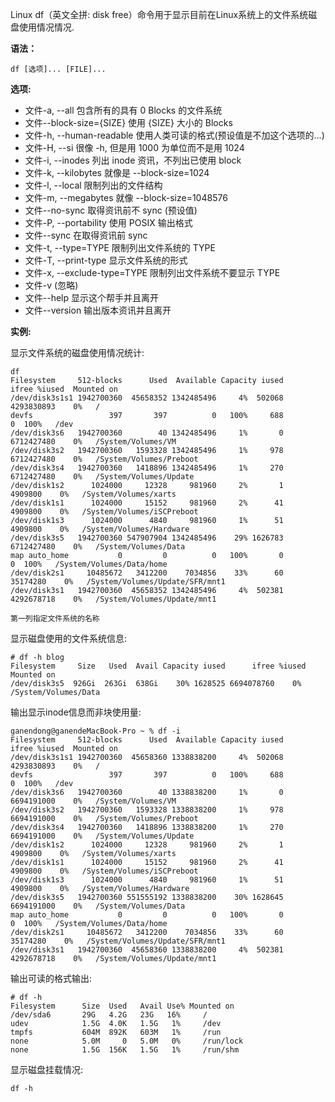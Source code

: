 Linux df（英文全拼: disk free）命令用于显示目前在Linux系统上的文件系统磁盘使用情况情况.

**语法：**

```
df [选项]... [FILE]...
```

**选项:**

- 文件-a, --all 包含所有的具有 0 Blocks 的文件系统
- 文件--block-size={SIZE} 使用 {SIZE} 大小的 Blocks
- 文件-h, --human-readable 使用人类可读的格式(预设值是不加这个选项的...)
- 文件-H, --si 很像 -h, 但是用 1000 为单位而不是用 1024
- 文件-i, --inodes 列出 inode 资讯，不列出已使用 block
- 文件-k, --kilobytes 就像是 --block-size=1024
- 文件-l, --local 限制列出的文件结构
- 文件-m, --megabytes 就像 --block-size=1048576
- 文件--no-sync 取得资讯前不 sync (预设值)
- 文件-P, --portability 使用 POSIX 输出格式
- 文件--sync 在取得资讯前 sync
- 文件-t, --type=TYPE 限制列出文件系统的 TYPE
- 文件-T, --print-type 显示文件系统的形式
- 文件-x, --exclude-type=TYPE 限制列出文件系统不要显示 TYPE
- 文件-v (忽略)
- 文件--help 显示这个帮手并且离开
- 文件--version 输出版本资讯并且离开

**实例:**

显示文件系统的磁盘使用情况统计:

```
df
Filesystem     512-blocks      Used  Available Capacity iused      ifree %iused  Mounted on
/dev/disk3s1s1 1942700360  45658352 1342485496     4%  502068 4293830893    0%   /
devfs                 397       397          0   100%     688          0  100%   /dev
/dev/disk3s6   1942700360        40 1342485496     1%       0 6712427480    0%   /System/Volumes/VM
/dev/disk3s2   1942700360   1593328 1342485496     1%     978 6712427480    0%   /System/Volumes/Preboot
/dev/disk3s4   1942700360   1418896 1342485496     1%     270 6712427480    0%   /System/Volumes/Update
/dev/disk1s2      1024000     12328     981960     2%       1    4909800    0%   /System/Volumes/xarts
/dev/disk1s1      1024000     15152     981960     2%      41    4909800    0%   /System/Volumes/iSCPreboot
/dev/disk1s3      1024000      4840     981960     1%      51    4909800    0%   /System/Volumes/Hardware
/dev/disk3s5   1942700360 547907904 1342485496    29% 1626783 6712427480    0%   /System/Volumes/Data
map auto_home           0         0          0   100%       0          0  100%   /System/Volumes/Data/home
/dev/disk2s1     10485672   3412200    7034856    33%      60   35174280    0%   /System/Volumes/Update/SFR/mnt1
/dev/disk3s1   1942700360  45658352 1342485496     4%  502381 4292678718    0%   /System/Volumes/Update/mnt1

第一列指定文件系统的名称
```

显示磁盘使用的文件系统信息:

```
# df -h blog 
Filesystem     Size   Used  Avail Capacity iused      ifree %iused  Mounted on
/dev/disk3s5  926Gi  263Gi  638Gi    30% 1628525 6694078760    0%   /System/Volumes/Data
```

输出显示inode信息而非块使用量:

```
ganendong@ganendeMacBook-Pro ~ % df -i
Filesystem     512-blocks      Used  Available Capacity iused      ifree %iused  Mounted on
/dev/disk3s1s1 1942700360  45658360 1338838200     4%  502068 4293830893    0%   /
devfs                 397       397          0   100%     688          0  100%   /dev
/dev/disk3s6   1942700360        40 1338838200     1%       0 6694191000    0%   /System/Volumes/VM
/dev/disk3s2   1942700360   1593328 1338838200     1%     978 6694191000    0%   /System/Volumes/Preboot
/dev/disk3s4   1942700360   1418896 1338838200     1%     270 6694191000    0%   /System/Volumes/Update
/dev/disk1s2      1024000     12328     981960     2%       1    4909800    0%   /System/Volumes/xarts
/dev/disk1s1      1024000     15152     981960     2%      41    4909800    0%   /System/Volumes/iSCPreboot
/dev/disk1s3      1024000      4840     981960     1%      51    4909800    0%   /System/Volumes/Hardware
/dev/disk3s5   1942700360 551555192 1338838200    30% 1628645 6694191000    0%   /System/Volumes/Data
map auto_home           0         0          0   100%       0          0  100%   /System/Volumes/Data/home
/dev/disk2s1     10485672   3412200    7034856    33%      60   35174280    0%   /System/Volumes/Update/SFR/mnt1
/dev/disk3s1   1942700360  45658360 1338838200     4%  502381 4292678718    0%   /System/Volumes/Update/mnt1
```

输出可读的格式输出:

```
# df -h 
Filesystem      Size  Used   Avail Use% Mounted on 
/dev/sda6       29G   4.2G   23G   16%     / 
udev            1.5G  4.0K   1.5G   1%     /dev 
tmpfs           604M  892K   603M   1%     /run 
none            5.0M     0   5.0M   0%     /run/lock 
none            1.5G  156K   1.5G   1%     /run/shm 
```

显示磁盘挂载情况:

```
df -h
```


























